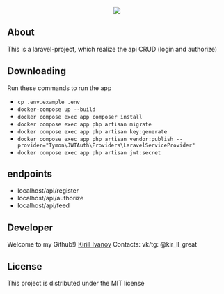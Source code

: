 <p align="center">
      <img src="(https://i.postimg.cc/c4cJQ7RC/2024-03-31-224436044.png)">
</p>

## About

This is a laravel-project, which realize the api CRUD (login and authorize)

## Downloading

Run these commands to run the app
* ```cp .env.example .env```
* ```docker-compose up --build```
* ```docker compose exec app composer install```
* ```docker compose exec app php artisan migrate```
* ```docker compose exec app php artisan key:generate```
* ```docker compose exec app php artisan vendor:publish --provider="Tymon\JWTAuth\Providers\LaravelServiceProvider"```
* ```docker compose exec app php artisan jwt:secret```


## endpoints
* localhost/api/register
* localhost/api/authorize
* localhost/api/feed


## Developer

Welcome to my Github!) [Kirill Ivanov](https://github.com/Kirushik-kir)
Contacts:
vk/tg: @kir_ll_great


## License

This project is distributed under the MIT license
